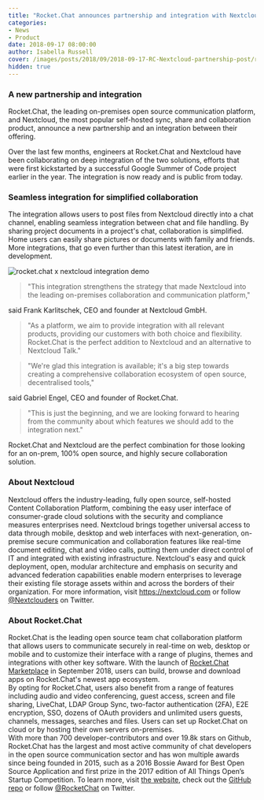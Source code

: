 ```yaml
---
title: "Rocket.Chat announces partnership and integration with Nextcloud"
categories:
- News
- Product
date: 2018-09-17 08:00:00
author: Isabella Russell
cover: /images/posts/2018/09/2018-09-17-RC-Nextcloud-partnership-post/rocketchat-nextcloud.jpg
hidden: true
---
```


### A new partnership and integration

Rocket.Chat, the leading on-premises open source communication platform, and Nextcloud, the most popular self-hosted sync, share and collaboration product, announce a new partnership and an integration between their offering.

Over the last few months, engineers at Rocket.Chat and Nextcloud have been collaborating on deep integration of the two solutions, efforts that were first kickstarted by a successful Google Summer of Code project earlier in the year. The integration is now ready and is public from today.

### Seamless integration for simplified collaboration

The integration allows users to post files from Nextcloud directly into a chat channel, enabling seamless integration between chat and file handling. By sharing project documents in a project's chat, collaboration is simplified. Home users can easily share pictures or documents with family and friends. More integrations, that go even further than this latest iteration, are in development.

<img alt="rocket.chat x nextcloud integration demo" src="//g.recordit.co/TYL5rObv2D.gif"/>

> "This integration strengthens the strategy that made Nextcloud into the leading on-premises collaboration and communication platform,"

said Frank Karlitschek, CEO and founder at Nextcloud GmbH.

> "As a platform, we aim to provide integration with all relevant products, providing our customers with both choice and flexibility. Rocket.Chat is the perfect addition to Nextcloud and an alternative to Nextcloud Talk."

> "We're glad this integration is available; it's a big step towards creating a comprehensive collaboration ecosystem of open source, decentralised tools,"

said Gabriel Engel, CEO and founder of Rocket.Chat.

> "This is just the beginning, and we are looking forward to hearing from the community about which features we should add to the integration next."

Rocket.Chat and Nextcloud are the perfect combination for those looking for an on-prem, 100% open source, and highly secure collaboration solution.

### About Nextcloud

Nextcloud offers the industry-leading, fully open source, self-hosted Content Collaboration Platform, combining the easy user interface of consumer-grade cloud solutions with the security and compliance measures enterprises need. Nextcloud brings together universal access to data through mobile, desktop and web interfaces with next-generation, on-premise secure communication and collaboration features like real-time document editing, chat and video calls, putting them under direct control of IT and integrated with existing infrastructure. Nextcloud's easy and quick deployment, open, modular architecture and emphasis on security and advanced federation capabilities enable modern enterprises to leverage their existing file storage assets within and across the borders of their organization. For more information, visit <https://nextcloud.com> or follow [@Nextclouders](https://twitter.com/Nextclouders) on Twitter.

### About Rocket.Chat

Rocket.Chat is the leading open source team chat collaboration platform that allows users to communicate securely in real-time on web, desktop or mobile and to customize their interface with a range of plugins, themes and integrations with other key software. With the launch of [Rocket.Chat Marketplace](https://rocket.chat/2018/08/31/introducing-rocket-chat-marketplace/) in September 2018, users can build, browse and download apps on Rocket.Chat's newest app ecosystem.
<br/>By opting for Rocket.Chat, users also benefit from a range of features including audio and video conferencing, guest access, screen and file sharing, LiveChat, LDAP Group Sync, two-factor authentication (2FA), E2E encryption, SSO, dozens of OAuth providers and unlimited users guests, channels, messages, searches and files. Users can set up Rocket.Chat on cloud or by hosting their own servers on-premises.
<br/>With more than 700 developer-contributors and over 19.8k stars on Github, Rocket.Chat has the largest and most active community of chat developers in the open source communication sector and has won multiple awards since being founded in 2015, such as a 2016 Bossie Award for Best Open Source Application and first prize in the 2017 edition of All Things Open’s Startup Competition.
To learn more, visit [the website](https://rocket.chat.com), check out the [GitHub repo](https://github.com/RocketChat/Rocket.Chat) or follow [@RocketChat](https://twitter.com/RocketChat) on Twitter.

